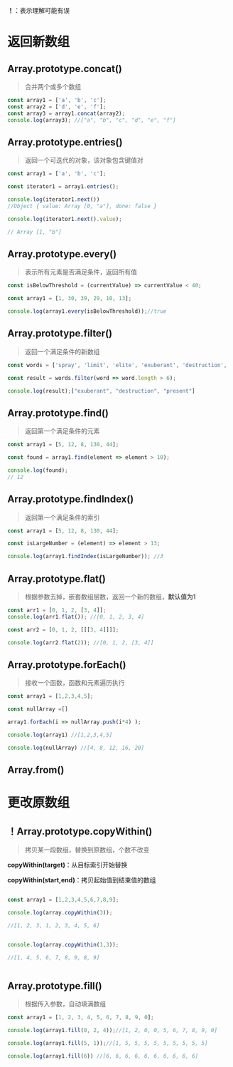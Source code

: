 **！**：表示理解可能有误

# 返回新数组
## Array.prototype.concat()
>合并两个或多个数组

```js
const array1 = ['a', 'b', 'c'];
const array2 = ['d', 'e', 'f'];
const array3 = array1.concat(array2);
console.log(array3); //["a", "b", "c", "d", "e", "f"]
```
## Array.prototype.entries()
>返回一个可迭代的对象，该对象包含键值对

```js
const array1 = ['a', 'b', 'c'];

const iterator1 = array1.entries();

console.log(iterator1.next())
//Object { value: Array [0, "a"], done: false }

console.log(iterator1.next().value);

// Array [1, "b"]
```
## Array.prototype.every()
>表示所有元素是否满足条件，返回所有值

```js
const isBelowThreshold = (currentValue) => currentValue < 40;

const array1 = [1, 30, 39, 29, 10, 13];

console.log(array1.every(isBelowThreshold));//true
```

## Array.prototype.filter()
>返回一个满足条件的新数组

```js
const words = ['spray', 'limit', 'elite', 'exuberant', 'destruction', 'present'];

const result = words.filter(word => word.length > 6);

console.log(result);["exuberant", "destruction", "present"]
```
## Array.prototype.find()
> 返回第一个满足条件的元素

```js
const array1 = [5, 12, 8, 130, 44];

const found = array1.find(element => element > 10);

console.log(found);
// 12

```

## Array.prototype.findIndex()
>返回第一个满足条件的索引

```js
const array1 = [5, 12, 8, 130, 44];

const isLargeNumber = (element) => element > 13;

console.log(array1.findIndex(isLargeNumber)); //3
```

## Array.prototype.flat()
>根据参数去掉，嵌套数组层数，返回一个新的数组，**默认值为1**

```js
const arr1 = [0, 1, 2, [3, 4]];
console.log(arr1.flat()); //[0, 1, 2, 3, 4]

const arr2 = [0, 1, 2, [[[3, 4]]]];

console.log(arr2.flat(2)); //[0, 1, 2, [3, 4]]
```
## Array.prototype.forEach()
> 接收一个函数，函数和元素遍历执行

```js
const array1 = [1,2,3,4,5];

const nullArray =[]

array1.forEach(i => nullArray.push(i*4) );

console.log(array1) //[1,2,3,4,5]

console.log(nullArray) //[4, 8, 12, 16, 20]
```
## Array.from()
>


# 更改原数组
## ！Array.prototype.copyWithin() 
>拷贝某一段数组，替换到原数组，个数不改变

**copyWithin(target)**：从目标索引开始替换

**copyWithin(start,end)**：拷贝起始值到结束值的数组

```js

const array1 = [1,2,3,4,5,6,7,8,9];

console.log(array.copyWithin(3));

//[1, 2, 3, 1, 2, 3, 4, 5, 6]


console.log(array.copyWithin(1,3));

//[1, 4, 5, 6, 7, 8, 9, 8, 9]



```

## Array.prototype.fill()
>根据传入参数，自动填满数组

```js
const array1 = [1, 2, 3, 4, 5, 6, 7, 8, 9, 0];

console.log(array1.fill(0, 2, 4));//[1, 2, 0, 0, 5, 6, 7, 8, 9, 0]

console.log(array1.fill(5, 1));//[1, 5, 5, 5, 5, 5, 5, 5, 5, 5]

console.log(array1.fill(6)) //[6, 6, 6, 6, 6, 6, 6, 6, 6, 6]


```

